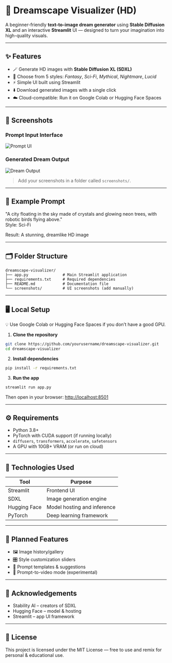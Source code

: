 
# 🌌 Dreamscape Visualizer (HD)

A beginner-friendly **text-to-image dream generator** using **Stable Diffusion XL** and an interactive **Streamlit** UI — designed to turn your imagination into high-quality visuals.

---

## ✨ Features

- 🪄 Generate HD images with **Stable Diffusion XL (SDXL)**
- 🎨 Choose from 5 styles: *Fantasy*, *Sci-Fi*, *Mythical*, *Nightmare*, *Lucid*
- ⚡ Simple UI built using Streamlit
- ⬇️ Download generated images with a single click
- ☁️ Cloud-compatible: Run it on Google Colab or Hugging Face Spaces

---

## 📸 Screenshots

### Prompt Input Interface

![Prompt UI](screenshots/app_homepage.png)

### Generated Dream Output

![Dream Output](screenshots/generated_output.png)

> Add your screenshots in a folder called `screenshots/`.

---

## 💬 Example Prompt

"A city floating in the sky made of crystals and glowing neon trees, with robotic birds flying above."  
Style: Sci-Fi

Result: A stunning, dreamlike HD image

---

## 🗂️ Folder Structure

```
dreamscape-visualizer/
├── app.py               # Main Streamlit application
├── requirements.txt     # Required dependencies
├── README.md            # Documentation file
└── screenshots/         # UI screenshots (add manually)
```

---

## 🖥️ Local Setup

💡 Use Google Colab or Hugging Face Spaces if you don’t have a good GPU.

1. **Clone the repository**  
```bash
git clone https://github.com/yourusername/dreamscape-visualizer.git
cd dreamscape-visualizer
```

2. **Install dependencies**  
```bash
pip install -r requirements.txt
```

3. **Run the app**  
```bash
streamlit run app.py
```  
Then open in your browser: [http://localhost:8501](http://localhost:8501)

---

## ⚙️ Requirements

- Python 3.8+  
- PyTorch with CUDA support (if running locally)  
- `diffusers`, `transformers`, `accelerate`, `safetensors`  
- A GPU with 10GB+ VRAM (or run on cloud)

---

## 🧰 Technologies Used

| Tool         | Purpose                        |
|--------------|--------------------------------|
| Streamlit    | Frontend UI                    |
| SDXL         | Image generation engine        |
| Hugging Face | Model hosting and inference    |
| PyTorch      | Deep learning framework        |

---

## 🔮 Planned Features

- 🖼️ Image history/gallery  
- 🎛️ Style customization sliders  
- 🧠 Prompt templates & suggestions  
- 🎥 Prompt-to-video mode (experimental)

---

## 🙏 Acknowledgements

- Stability AI – creators of SDXL  
- Hugging Face – model & hosting  
- Streamlit – app UI framework

---

## 📜 License

This project is licensed under the MIT License — free to use and remix for personal & educational use.
